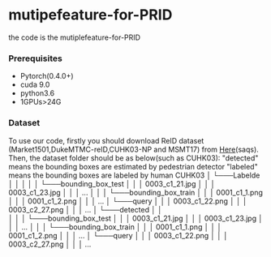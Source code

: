 # mutipefeature-for-PRID
the code is the mutiplefeature-for-PRID

### Prerequisites
* Pytorch(0.4.0+)
* cuda 9.0
* python3.6
* 1GPUs>24G
### Dataset
To use our code, firstly you should download ReID dataset (Market1501,DukeMTMC-reID,CUHK03-NP and MSMT17) from [Here](https://pan.baidu.com/s/1G_Ygn68UolKhmiu1eGliLg)(saqs).
Then, the dataset folder should be as below(such as CUHK03):
"detected" means the bounding boxes are estimated by pedestrian detector
"labeled" means the bounding boxes are labeled by human
CUHK03
│ 
└───Labelde
│   │
│   │
│   └───bounding_box_test
│   │   │   0003_c1_21.jpg
│   │   │   0003_c1_23.jpg
│   │   │   ...
│   │
│   └───bounding_box_train
│   │   │   0001_c1_1.png
│   │   │   0001_c1_2.png
│   │   │   ...
│   └───query
│   │   │   0003_c1_22.png
│   │   │   0003_c2_27.png
│   │   │   ...
│
└───detected
│   │  
│   │
│   └───bounding_box_test
│   │   │   0003_c1_21.jpg
│   │   │   0003_c1_23.jpg
│   │   │   ...
│   │
│   └───bounding_box_train
│   │   │   0001_c1_1.png
│   │   │   0001_c1_2.png
│   │   │   ...
│   └───query
│   │   │   0003_c1_22.png
│   │   │   0003_c2_27.png
│   │   │   ...

